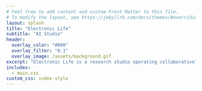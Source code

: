 ```yaml
---
# Feel free to add content and custom Front Matter to this file.
# To modify the layout, see https://jekyllrb.com/docs/themes/#overriding-theme-defaults
layout: splash
title: "Electronic Life"
subtitle: "AI Studio"
header:
  overlay_color: "#000"
  overlay_filter: "0.1"
  overlay_image: /assets/background.gif
excerpt: "Electronic Life is a research studio operating collaboratively through **rigorous creativity** to advance AI applications."
includes:
  - main.css
custom_css: index-style
---
```

